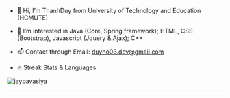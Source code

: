 - 👋 Hi, I’m ThanhDuy from University of Technology and Education (HCMUTE)
- 👀 I’m interested in Java (Core, Spring framework); HTML, CSS (Bootstrap), Javascript (Jquery & Ajax); C++
- 📫 Contact through Email: duyho03.dev@gmail.com

- 🔥 Streak Stats & Languages
<p align="left"><img src="https://github-readme-stats.vercel.app/api/top-langs/?username=jaypavasiya&theme=algolia&layout=compact" alt="jaypavasiya"/></p>
<hr/>

